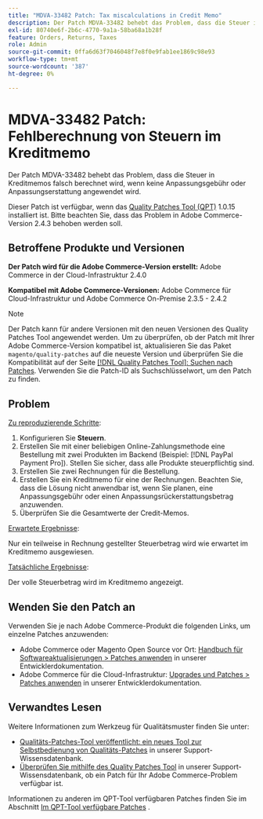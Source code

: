 ```yaml
---
title: "MDVA-33482 Patch: Tax miscalculations in Credit Memo"
description: Der Patch MDVA-33482 behebt das Problem, dass die Steuer in Kreditmemos falsch berechnet wird.
exl-id: 80740e6f-2b6c-4770-9a1a-58ba68a1b28f
feature: Orders, Returns, Taxes
role: Admin
source-git-commit: 0ffa6d63f7046048f7e8f0e9fab1ee1869c98e93
workflow-type: tm+mt
source-wordcount: '387'
ht-degree: 0%

---
```


# MDVA-33482 Patch: Fehlberechnung von Steuern im Kreditmemo

Der Patch MDVA-33482 behebt das Problem, dass die Steuer in Kreditmemos falsch berechnet wird, wenn keine Anpassungsgebühr oder Anpassungserstattung angewendet wird.

Dieser Patch ist verfügbar, wenn das [Quality Patches Tool (QPT)](https://devdocs.magento.com/guides/v2.4/comp-mgr/patching.html#mqp) 1.0.15 installiert ist. Bitte beachten Sie, dass das Problem in Adobe Commerce-Version 2.4.3 behoben werden soll.

## Betroffene Produkte und Versionen

**Der Patch wird für die Adobe Commerce-Version erstellt:** Adobe Commerce in der Cloud-Infrastruktur 2.4.0

**Kompatibel mit Adobe Commerce-Versionen:** Adobe Commerce für Cloud-Infrastruktur und Adobe Commerce On-Premise 2.3.5 - 2.4.2

>[!NOTE]
>
>Der Patch kann für andere Versionen mit den neuen Versionen des Quality Patches Tool angewendet werden. Um zu überprüfen, ob der Patch mit Ihrer Adobe Commerce-Version kompatibel ist, aktualisieren Sie das Paket `magento/quality-patches` auf die neueste Version und überprüfen Sie die Kompatibilität auf der Seite [[!DNL Quality Patches Tool]: Suchen nach Patches](https://devdocs.magento.com/quality-patches/tool.html#patch-grid). Verwenden Sie die Patch-ID als Suchschlüsselwort, um den Patch zu finden.

## Problem

<u>Zu reproduzierende Schritte</u>:

1. Konfigurieren Sie **Steuern**.
1. Erstellen Sie mit einer beliebigen Online-Zahlungsmethode eine Bestellung mit zwei Produkten im Backend (Beispiel: [!DNL PayPal Payment Pro]). Stellen Sie sicher, dass alle Produkte steuerpflichtig sind.
1. Erstellen Sie zwei Rechnungen für die Bestellung.
1. Erstellen Sie ein Kreditmemo für eine der Rechnungen. Beachten Sie, dass die Lösung nicht anwendbar ist, wenn Sie planen, eine Anpassungsgebühr oder einen Anpassungsrückerstattungsbetrag anzuwenden.
1. Überprüfen Sie die Gesamtwerte der Credit-Memos.

<u>Erwartete Ergebnisse</u>:

Nur ein teilweise in Rechnung gestellter Steuerbetrag wird wie erwartet im Kreditmemo ausgewiesen.

<u>Tatsächliche Ergebnisse</u>:

Der volle Steuerbetrag wird im Kreditmemo angezeigt.

## Wenden Sie den Patch an

Verwenden Sie je nach Adobe Commerce-Produkt die folgenden Links, um einzelne Patches anzuwenden:

* Adobe Commerce oder Magento Open Source vor Ort: [Handbuch für Softwareaktualisierungen > Patches anwenden](https://devdocs.magento.com/guides/v2.4/comp-mgr/patching/mqp.html) in unserer Entwicklerdokumentation.
* Adobe Commerce für die Cloud-Infrastruktur: [Upgrades und Patches > Patches anwenden](https://devdocs.magento.com/cloud/project/project-patch.html) in unserer Entwicklerdokumentation.

## Verwandtes Lesen

Weitere Informationen zum Werkzeug für Qualitätsmuster finden Sie unter:

* [Qualitäts-Patches-Tool veröffentlicht: ein neues Tool zur Selbstbedienung von Qualitäts-Patches](/help/announcements/adobe-commerce-announcements/magento-quality-patches-released-new-tool-to-self-serve-quality-patches.md) in unserer Support-Wissensdatenbank.
* [Überprüfen Sie mithilfe des Quality Patches Tool](/help/support-tools/patches-available-in-qpt-tool/check-patch-for-magento-issue-with-magento-quality-patches.md) in unserer Support-Wissensdatenbank, ob ein Patch für Ihr Adobe Commerce-Problem verfügbar ist.

Informationen zu anderen im QPT-Tool verfügbaren Patches finden Sie im Abschnitt [Im QPT-Tool verfügbare Patches](https://support.magento.com/hc/en-us/sections/360010506631-Patches-available-in-QPT-tool-) .
